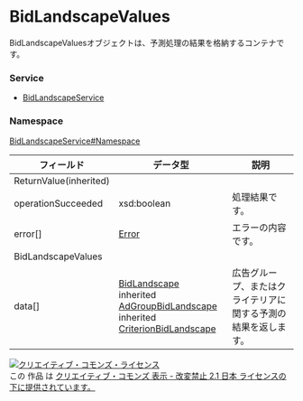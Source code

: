 # BidLandscapeValues
BidLandscapeValuesオブジェクトは、予測処理の結果を格納するコンテナです。
### Service
+ [BidLandscapeService](../../services/BidLandscapeService.md)

### Namespace
[BidLandscapeService#Namespace](../../services/BidLandscapeService.md#namespace)

| フィールド | データ型 | 説明 |
|---|---|---|
| ReturnValue(inherited)|||
| operationSucceeded| xsd:boolean| 処理結果です。 |
| error[]| <a href="../Common/Error.md">Error</a>| エラーの内容です。 |
| BidLandscapeValues|||
| data[]| <a href="BidLandscape.md">BidLandscape</a><br>inherited <a href="AdGroupBidLandscape.md">AdGroupBidLandscape</a><br>inherited <a href="CriterionBidLandscape.md">CriterionBidLandscape</a>| 広告グループ、またはクライテリアに関する予測の結果を返します。 |

<a rel="license" href="http://creativecommons.org/licenses/by-nd/2.1/jp/"><img alt="クリエイティブ・コモンズ・ライセンス" style="border-width:0" src="https://i.creativecommons.org/l/by-nd/2.1/jp/88x31.png" /></a><br />この 作品 は <a rel="license" href="http://creativecommons.org/licenses/by-nd/2.1/jp/">クリエイティブ・コモンズ 表示 - 改変禁止 2.1 日本 ライセンスの下に提供されています。</a>
